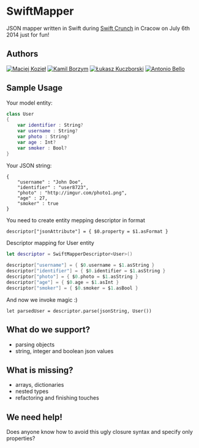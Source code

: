 SwiftMapper
===============

JSON mapper written in Swift during [Swift Crunch](http://swiftcrunch.com/) in Cracow on July 6th 2014 just for fun!

Authors
-------
[![Maciej Kozieł](https://s3.amazonaws.com/uploads.hipchat.com/photos/998094/PilxzEaCYJ5IEZj_125.jpg)](https://www.linkedin.com/in/mkoziel)
[![Kamil Borzym](https://s3.amazonaws.com/uploads.hipchat.com/photos/998120/KCOvRimHcvnFK1n_125.jpg)](https://github.com/kam800)
[![Łukasz Kuczborski](https://s3.amazonaws.com/uploads.hipchat.com/photos/998161/uyRN9GDPl7eUEss_125.jpg)](https://twitter.com/lkuczborski)
[![Antonio Bello](https://s3.amazonaws.com/uploads.hipchat.com/photos/998123/NNJdv0LKldkEU60_125.jpg)](https://twitter.com/ant_bello)

Sample Usage
------------

Your model entity:
```swift
class User
{
    var identifier : String?
    var username : String?
    var photo : String?
    var age : Int?
    var smoker : Bool?
}
```

Your JSON string:
```
{
    "username" : "John Doe",
    "identifier" : "user8723",
    "photo" : "http://imgur.com/photo1.png",
    "age" : 27,
    "smoker" : true
}
```

You need to create entity mepping descriptor in format
```
descriptor["jsonAttribute"] = { $0.property = $1.asFormat }
```

Descriptor mapping for User entity
```swift
let descriptor = SwiftMapperDescriptor<User>()
        
descriptor["username"] = { $0.username = $1.asString }
descriptor["identifier"] = { $0.identifier = $1.asString }
descriptor["photo"] = { $0.photo = $1.asString }
descriptor["age"] = { $0.age = $1.asInt }
descriptor["smoker"] = { $0.smoker = $1.asBool }
```

And now we invoke magic :)
```
let parsedUser = descriptor.parse(jsonString, User())
```

What do we support?
-------------------
* parsing objects
* string, integer and boolean json values

What is missing?
----------------
* arrays, dictionaries
* nested types
* refactoring and finishing touches

We need help!
-------------
Does anyone know how to avoid this ugly closure syntax and specify only properties?

